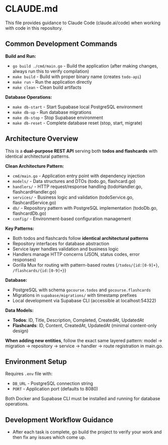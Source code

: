 # CLAUDE.md

This file provides guidance to Claude Code (claude.ai/code) when working with code in this repository.

## Common Development Commands

**Build and Run:**
- `go build ./cmd/main.go` - Build the application (after making changes, always run this to verify compilation)
- `make build` - Build with proper binary name (creates `todo-api`)
- `make run` - Run the application directly
- `make clean` - Clean build artifacts

**Database Operations:**
- `make db-start` - Start Supabase local PostgreSQL environment
- `make db-up` - Run database migrations
- `make db-stop` - Stop Supabase environment
- `make db-reset` - Complete database reset (stop, start, migrate)

## Architecture Overview

This is a **dual-purpose REST API** serving both **todos and flashcards** with identical architectural patterns.

**Clean Architecture Pattern:**
- `cmd/main.go` - Application entry point with dependency injection
- `models/` - Data structures and DTOs (todo.go, flashcard.go)
- `handlers/` - HTTP request/response handling (todoHandler.go, flashcardHandler.go) 
- `services/` - Business logic and validation (todoService.go, flashcardService.go)
- `db/` - Repository pattern with PostgreSQL implementation (todoDb.go, flashcardDb.go)
- `config/` - Environment-based configuration management

**Key Patterns:**
- Both todos and flashcards follow **identical architectural patterns**
- Repository interfaces for database abstraction
- Service layer handles validation and business logic
- Handlers manage HTTP concerns (JSON, status codes, error responses)
- Gorilla Mux for routing with pattern-based routes (`/todos/{id:[0-9]+}`, `/flashcards/{id:[0-9]+}`)

**Database:**
- PostgreSQL with schema `gocourse.todos` and `gocourse.flashcards`
- Migrations in `supabase/migrations/` with timestamp prefixes
- Local development via Supabase CLI (accessible at localhost:54322)

**Data Models:**
- **Todos**: ID, Title, Description, Completed, CreatedAt, UpdatedAt
- **Flashcards**: ID, Content, CreatedAt, UpdatedAt (minimal content-only design)

**When adding new entities**, follow the exact same layered pattern: model → migration → repository → service → handler → route registration in main.go.

## Environment Setup

Requires `.env` file with:
- `DB_URL` - PostgreSQL connection string
- `PORT` - Application port (defaults to 8080)

Both Docker and Supabase CLI must be installed and running for database operations.

## Development Workflow Guidance

- After each task is complete, go build the project to verify your work and then fix any issues which come up.